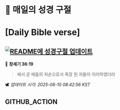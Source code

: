 # 🙏 매일의 성경 구절
# [Daily Bible verse]
## [![README에 성경구절 업데이트](https://github.com/DONGSUKA/first_test/actions/workflows/update-readme-bible.yml/badge.svg)](https://github.com/DONGSUKA/first_test/actions/workflows/update-readme-bible.yml)
<!-- START_BIBLE_VERSE -->
📖 **창세기 36:19**
> 에서 곧 에돔의 자손으로서 족장 된 자들이 이러하였더라

🕊️ _업데이트 시각: 2025-08-10 08:42:56 KST_
  <!-- END_BIBLE_VERSE -->
## GITHUB_ACTION
